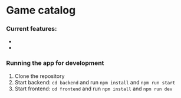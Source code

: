 # Game catalog
### Current features:
 - 
 - 

### Running the app for development 
1. Clone the repository
2. Start backend:  `cd backend` and run `npm install` and `npm run start`
2. Start frontend: `cd frontend` and run `npm install` and `npm run dev`
